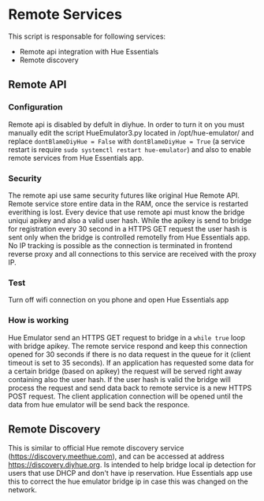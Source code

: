 # Remote Services

This script is responsable for following services:
 - Remote api integration with Hue Essentials
 - Remote discovery 
 
 
 ## Remote API
 
 ### Configuration
 
 Remote api is disabled by defult in diyhue. In order to turn it on you must manually edit the script HueEmulator3.py located in /opt/hue-emulator/ and 
 replace `dontBlameDiyHue = False` with `dontBlameDiyHue = True` (a service restart is require `sudo systemctl restart hue-emulator`) and also to enable remote services from Hue Essentials app.

 
 ### Security
 
 The remote api use same security futures like original Hue Remote API. Remote service store entire data in the RAM, once
 the service is restarted everithing is lost. Every device that use remote api must know the bridge uniqui apikey and also a valid
 user hash. While the apikey is send to bridge for registration every 30 second in a HTTPS GET request the user hash is sent only
 when the bridge is controlled remotelly from Hue Essentials app. No IP tracking is possible as the connection is terminated in frontend
 reverse proxy and all connections to this service are received with the proxy IP.
 
 ### Test
 
 Turn off wifi connection on you phone and open Hue Essentials app
 
 ### How is working
 
 Hue Emulator send an HTTPS GET request to bridge in a `while true` loop with bridge apikey. The remote service respond
  and keep this connection opened for 30 seconds if there is no data request in the queue for it (client timeout is set to 35 seconds). 
If an application has requested some data for a certain bridge (based on apikey) the request will be served right away containing also
the user hash. If the user hash is valid the bridge will process the request and send data back to remote service is a new HTTPS POST request. The client application connection
will be opened until the data from hue emulator will be send back the responce.



 ## Remote Discovery
 
 This is similar to official Hue remote discovery service (https://discovery.meethue.com), and can be accessed at address https://discovery.diyhue.org. Is intended to help bridge local ip detection for users that use DHCP and don't have ip reservation. Hue Essentials app use this to correct the hue emulator bridge ip in case this was changed on the network.
 






